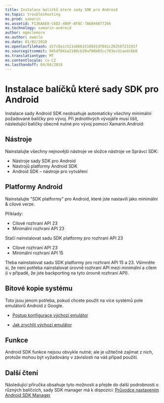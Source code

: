 ```yaml
---
title: Instalace balíčků které sady SDK pro Android
ms.topic: troubleshooting
ms.prod: xamarin
ms.assetid: F136AAE0-C6D2-4B0F-8F8C-7A6A94877266
ms.technology: xamarin-android
author: mgmclemore
ms.author: mamcle
ms.date: 01/02/2018
ms.openlocfilehash: d1fc8a1c511e86615108d1df841c28256f23191f
ms.sourcegitcommit: 945df041e2180cb20af08b83cc703ecd1aedc6b0
ms.translationtype: MT
ms.contentlocale: cs-CZ
ms.lasthandoff: 04/04/2018
---
```

# <a name="which-android-sdk-packages-should-i-install"></a>Instalace balíčků které sady SDK pro Android

Instalace sady Android SDK neobsahuje automaticky všechny minimální požadované balíčky pro vývoj. Při jednotlivých vývojáře musí lišit, následující balíčky obecně nutné pro vývoj pomocí Xamarin.Android:

## <a name="tools"></a>Nástroje

Nainstalujte všechny nejnovější nástroje ve složce nástroje ve Správci SDK:

- Nástroje sady SDK pro Android
- Nástrojů platformy Android SDK
- Android SDK – nástroje pro vytváření

## <a name="android-platforms"></a>Platformy Android

Nainstalujte "SDK platformy" pro Android, které jste nastavili jako minimální & cílové verze. 

Příklady:

- Cílové rozhraní API 23
- Minimální rozhraní API 23

Stačí nainstalovat sadu SDK platformy pro rozhraní API 23

- Cílové rozhraní API 23
- Minimální rozhraní API 15

Třeba nainstalovat sadu SDK platformy pro rozhraní API 15 a 23. Všimněte si, že není potřeba nainstalovat úrovně rozhraní API mezi minimální a cílem (i v případě, že jste backporting na tyto úrovně rozhraní API).

## <a name="system-images"></a>Bitové kopie systému
Toto jsou jenom potřeba, pokud chcete použít na více systémů pole emulátorů Android z Google. 

- [Postup konfigurace výchozí emulátor](~/android/get-started/installation/android-emulator/index.md)

- [Jak zrychlit výchozí emulátor](~/android/get-started/installation/android-emulator/index.md)

## <a name="extras"></a>Funkce
Android SDK funkce nejsou obvykle nutné; ale je užitečné zajímat z nich, protože mohou být vyžadovány v závislosti na váš případ použití.

## <a name="further-reading"></a>Další čtení
Následující příručka obsahuje tyto možnosti a přejde do další podrobnosti o různých balíčcích, sady SDK manager má k dispozici: [Průvodce nastavením Android SDK Manager](http://www.themethodology.net/2015/02/android-sdk-manager-setup-for.html?m=1)

